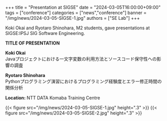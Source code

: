+++
title = "Presentation at SIGSE"
date = "2024-03-05T16:00:00+09:00"
tags = ["conference"]
categories = ["news","conference"]
banner = "/img/news/2024-03-05-SIGSE-1.jpg"
authors = ["SE Lab"]
+++

Koki Okai and Ryotaro Shinohara, M2 students, gave presentations at SIGSE:IPSJ SIG Software Engineering.

**TITLE OF PRESENTATION**

**Koki Okai**  
Javaプロジェクトにおける一文字変数の利用方法とソースコード保守性への影響の調査  

**Ryotaro Shinohara**  
Pythonプログラミング演習におけるプログラミング経験度とエラー修正時間の関係分析

**Location:** 
NTT DATA Komaba Training Centre

{{< figure src="/img/news/2024-03-05-SIGSE-1.jpg" height=".3" >}}
{{< figure src="/img/news/2024-03-05-SIGSE-2.jpg" height=".3" >}}

